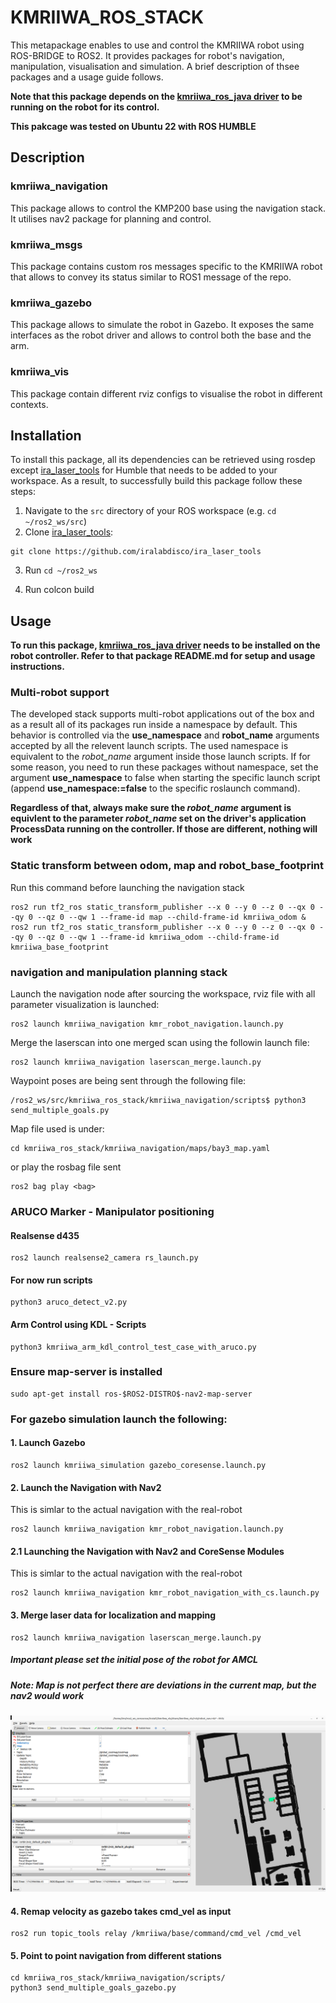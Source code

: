 # KMRIIWA_ROS_STACK
This metapackage enables to use and control the KMRIIWA robot using ROS-BRIDGE to ROS2. It provides packages for robot's navigation, manipulation, visualisation and simulation. A brief description of thsee packages and a usage guide follows. 

**Note that this package depends on the [kmriiwa_ros_java driver](https://github.com/stoic-roboticist/kmriiwa_ros_java) to be running on the robot for its control.**

**This pakcage was tested on Ubuntu 22 with ROS HUMBLE**

## Description

### kmriiwa_navigation
This package allows to control the KMP200 base using the navigation stack. It utilises nav2 package for planning and control.

### kmriiwa_msgs
This package contains custom ros messages specific to the KMRIIWA robot that allows to convey its status similar to ROS1 message of the repo.

### kmriiwa_gazebo
This package allows to simulate the robot in Gazebo. It exposes the same interfaces as the robot driver and allows to control both the base and the arm.

### kmriiwa_vis
This package contain different rviz configs to visualise the robot in different contexts.


## Installation
To install this package, all its dependencies can be retrieved using rosdep except [ira_laser_tools](https://github.com/ryanpennings/ira_laser_tools) for Humble that needs to be added to your workspace. As a result, to successfully build this package follow these steps:
1. Navigate to the `src` directory of your ROS workspace (e.g. `cd ~/ros2_ws/src`)
2. Clone [ira_laser_tools](https://github.com/ryanpennings/ira_laser_tools):
```
git clone https://github.com/iralabdisco/ira_laser_tools
```
3. Run `cd ~/ros2_ws`

4. Run colcon build

## Usage

**To run this package, [kmriiwa_ros_java driver](https://github.com/stoic-roboticist/kmriiwa_ros_java) needs to be installed on the robot controller. Refer to that package README.md for setup and usage instructions.**

### Multi-robot support
The developed stack supports multi-robot applications out of the box and as a result all of its packages run inside a namespace by default. This behavior is controlled via the **use_namespace** and **robot_name** arguments accepted by all the relevent launch scripts. The used namespace is equivalent to the *robot_name* argument inside those launch scripts. If for some reason, you need to run these packages without namespace, set the argument **use_namespace** to false when starting the specific launch script (append **use_namespace:=false** to the specific roslaunch command). 

**Regardless of that, always make sure the *robot_name* argument is equivlent to the parameter *robot_name* set on the driver's application ProcessData running on the controller. If those are different, nothing will work**

### Static transform between odom, map and robot_base_footprint
Run this command before launching the navigation stack
```
ros2 run tf2_ros static_transform_publisher --x 0 --y 0 --z 0 --qx 0 --qy 0 --qz 0 --qw 1 --frame-id map --child-frame-id kmriiwa_odom & ros2 run tf2_ros static_transform_publisher --x 0 --y 0 --z 0 --qx 0 --qy 0 --qz 0 --qw 1 --frame-id kmriiwa_odom --child-frame-id kmriiwa_base_footprint
```
 
### navigation and manipulation planning stack
Launch the navigation node after sourcing the workspace, rviz file with all parameter visualization is launched:

```
ros2 launch kmriiwa_navigation kmr_robot_navigation.launch.py
```

Merge the laserscan into one merged scan using the followin launch file:

```
ros2 launch kmriiwa_navigation laserscan_merge.launch.py
```

Waypoint poses are being sent through the following file:

```
/ros2_ws/src/kmriiwa_ros_stack/kmriiwa_navigation/scripts$ python3 send_multiple_goals.py 
```

Map file used is under: 
```
cd kmriiwa_ros_stack/kmriiwa_navigation/maps/bay3_map.yaml
```

or play the rosbag file sent
```
ros2 bag play <bag>
```


### ARUCO Marker - Manipulator positioning
#### Realsense d435
```
ros2 launch realsense2_camera rs_launch.py 
```
#### For now run scripts
```
python3 aruco_detect_v2.py
```
#### Arm Control using KDL - Scripts
```
python3 kmriiwa_arm_kdl_control_test_case_with_aruco.py 
```
### Ensure map-server is installed
```
sudo apt-get install ros-$ROS2-DISTRO$-nav2-map-server
```

### For gazebo simulation launch the following:
#### 1. Launch Gazebo
```
ros2 launch kmriiwa_simulation gazebo_coresense.launch.py
```
#### 2. Launch the Navigation with Nav2
This is simlar to the actual navigation with the real-robot
```
ros2 launch kmriiwa_navigation kmr_robot_navigation.launch.py
```
#### 2.1 Launching the Navigation with Nav2 and CoreSense Modules
This is simlar to the actual navigation with the real-robot
```
ros2 launch kmriiwa_navigation kmr_robot_navigation_with_cs.launch.py
```
#### 3. Merge laser data for localization and mapping
```
ros2 launch kmriiwa_navigation laserscan_merge.launch.py
```
##### Important please set the initial pose of the robot for AMCL
##### Note: Map is not perfect there are deviations in the current map, but the nav2 would work
![Initialize pose](Images/initialize_pose_for_amcl.png)

#### 4. Remap velocity as gazebo takes cmd_vel as input
```
ros2 run topic_tools relay /kmriiwa/base/command/cmd_vel /cmd_vel
```
#### 5. Point to point navigation from different stations
```
cd kmriiwa_ros_stack/kmriiwa_navigation/scripts/
python3 send_multiple_goals_gazebo.py
```
